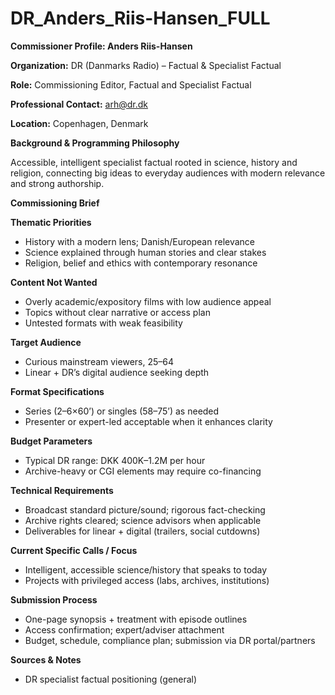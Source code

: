 # DR_Anders_Riis-Hansen_FULL

**Commissioner Profile: Anders Riis-Hansen**

**Organization:** DR (Danmarks Radio) – Factual & Specialist Factual

**Role:** Commissioning Editor, Factual and Specialist Factual

**Professional Contact:** arh@dr.dk

**Location:** Copenhagen, Denmark

**Background & Programming Philosophy**

Accessible, intelligent specialist factual rooted in science, history and religion, connecting big ideas to everyday audiences with modern relevance and strong authorship.

**Commissioning Brief**

**Thematic Priorities**

- History with a modern lens; Danish/European relevance
- Science explained through human stories and clear stakes
- Religion, belief and ethics with contemporary resonance

**Content Not Wanted**

- Overly academic/expository films with low audience appeal
- Topics without clear narrative or access plan
- Untested formats with weak feasibility

**Target Audience**

- Curious mainstream viewers, 25–64
- Linear + DR’s digital audience seeking depth

**Format Specifications**

- Series (2–6×60’) or singles (58–75’) as needed
- Presenter or expert-led acceptable when it enhances clarity

**Budget Parameters**

- Typical DR range: DKK 400K–1.2M per hour
- Archive-heavy or CGI elements may require co-financing

**Technical Requirements**

- Broadcast standard picture/sound; rigorous fact-checking
- Archive rights cleared; science advisors when applicable
- Deliverables for linear + digital (trailers, social cutdowns)

**Current Specific Calls / Focus**

- Intelligent, accessible science/history that speaks to today
- Projects with privileged access (labs, archives, institutions)

**Submission Process**

- One-page synopsis + treatment with episode outlines
- Access confirmation; expert/adviser attachment
- Budget, schedule, compliance plan; submission via DR portal/partners

**Sources & Notes**

- DR specialist factual positioning (general)